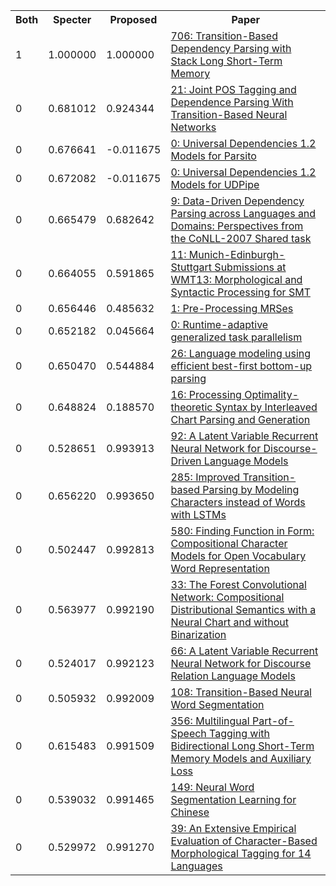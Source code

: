 <html><table><tr>
<th>Both</th>
<th>Specter</th>
<th>Proposed</th>
<th>Paper</th>
</tr>
<tr>
<td>1</td>
<td>1.000000</td>
<td>1.000000</td>
<td><a href="https://www.semanticscholar.org/paper/b36b7f7c68923d14ba2859b5d28a1124616a8c89">706: Transition-Based Dependency Parsing with Stack Long Short-Term Memory</a></td>
</tr>
<tr>
<td>0</td>
<td>0.681012</td>
<td>0.924344</td>
<td><a href="https://www.semanticscholar.org/paper/36753cc42949b78d9ec787963590897c73a349cf">21: Joint POS Tagging and Dependence Parsing With Transition-Based Neural Networks</a></td>
</tr>
<tr>
<td>0</td>
<td>0.676641</td>
<td>-0.011675</td>
<td><a href="https://www.semanticscholar.org/paper/4cfc22024f843c5a1a6f76b56b1d1c067ea6bfc3">0: Universal Dependencies 1.2 Models for Parsito</a></td>
</tr>
<tr>
<td>0</td>
<td>0.672082</td>
<td>-0.011675</td>
<td><a href="https://www.semanticscholar.org/paper/488d216f65a2d7b41a8ed6786f4bb35183e9cf9e">0: Universal Dependencies 1.2 Models for UDPipe</a></td>
</tr>
<tr>
<td>0</td>
<td>0.665479</td>
<td>0.682642</td>
<td><a href="https://www.semanticscholar.org/paper/2bad9a0b870d1f2c3bd68441ee301015c2af9f82">9: Data-Driven Dependency Parsing across Languages and Domains: Perspectives from the CoNLL-2007 Shared task</a></td>
</tr>
<tr>
<td>0</td>
<td>0.664055</td>
<td>0.591865</td>
<td><a href="https://www.semanticscholar.org/paper/991ec421f3115bc7bcc3387158487ec0fb7c9c46">11: Munich-Edinburgh-Stuttgart Submissions at WMT13: Morphological and Syntactic Processing for SMT</a></td>
</tr>
<tr>
<td>0</td>
<td>0.656446</td>
<td>0.485632</td>
<td><a href="https://www.semanticscholar.org/paper/fb0716602ab84e186f9a5d9c5ea787aca2e94abd">1: Pre-Processing MRSes</a></td>
</tr>
<tr>
<td>0</td>
<td>0.652182</td>
<td>0.045664</td>
<td><a href="https://www.semanticscholar.org/paper/11ae9d84315439646b6cf31371c4d02fe095b9c5">0: Runtime-adaptive generalized task parallelism</a></td>
</tr>
<tr>
<td>0</td>
<td>0.650470</td>
<td>0.544884</td>
<td><a href="https://www.semanticscholar.org/paper/e2e6d5f3754a249ae14d513af50482dfb5a15039">26: Language modeling using efficient best-first bottom-up parsing</a></td>
</tr>
<tr>
<td>0</td>
<td>0.648824</td>
<td>0.188570</td>
<td><a href="https://www.semanticscholar.org/paper/48b0e6217622204f4210b72d17f3125fba462d02">16: Processing Optimality-theoretic Syntax by Interleaved Chart Parsing and Generation</a></td>
</tr>
<tr>
<td>0</td>
<td>0.528651</td>
<td>0.993913</td>
<td><a href="https://www.semanticscholar.org/paper/3dfd76e4b5083ee71049099c3105e8af69edb44f">92: A Latent Variable Recurrent Neural Network for Discourse-Driven Language Models</a></td>
</tr>
<tr>
<td>0</td>
<td>0.656220</td>
<td>0.993650</td>
<td><a href="https://www.semanticscholar.org/paper/96526726f87233fb017f6ea9483090f04e0f0530">285: Improved Transition-based Parsing by Modeling Characters instead of Words with LSTMs</a></td>
</tr>
<tr>
<td>0</td>
<td>0.502447</td>
<td>0.992813</td>
<td><a href="https://www.semanticscholar.org/paper/6dab1c6491929d396e9e5463bc2e87af88602aa2">580: Finding Function in Form: Compositional Character Models for Open Vocabulary Word Representation</a></td>
</tr>
<tr>
<td>0</td>
<td>0.563977</td>
<td>0.992190</td>
<td><a href="https://www.semanticscholar.org/paper/e850595c3c2e4cbc3d7c3dd9fa5277d4ca77323e">33: The Forest Convolutional Network: Compositional Distributional Semantics with a Neural Chart and without Binarization</a></td>
</tr>
<tr>
<td>0</td>
<td>0.524017</td>
<td>0.992123</td>
<td><a href="https://www.semanticscholar.org/paper/0b51a0288d66fdcffd24cb9c59eb3ccc18457d7c">66: A Latent Variable Recurrent Neural Network for Discourse Relation Language Models</a></td>
</tr>
<tr>
<td>0</td>
<td>0.505932</td>
<td>0.992009</td>
<td><a href="https://www.semanticscholar.org/paper/22882a68702c16270cef2f370684e71ad65d4022">108: Transition-Based Neural Word Segmentation</a></td>
</tr>
<tr>
<td>0</td>
<td>0.615483</td>
<td>0.991509</td>
<td><a href="https://www.semanticscholar.org/paper/acd87e4f672f0b92ea4164414c213560c23bee52">356: Multilingual Part-of-Speech Tagging with Bidirectional Long Short-Term Memory Models and Auxiliary Loss</a></td>
</tr>
<tr>
<td>0</td>
<td>0.539032</td>
<td>0.991465</td>
<td><a href="https://www.semanticscholar.org/paper/0a3489330820856f82e100de239aac82a3459c4a">149: Neural Word Segmentation Learning for Chinese</a></td>
</tr>
<tr>
<td>0</td>
<td>0.529972</td>
<td>0.991270</td>
<td><a href="https://www.semanticscholar.org/paper/2c4588f53a562385086c74205fcdfa853ac03aa7">39: An Extensive Empirical Evaluation of Character-Based Morphological Tagging for 14 Languages</a></td>
</tr>
</table></html>
